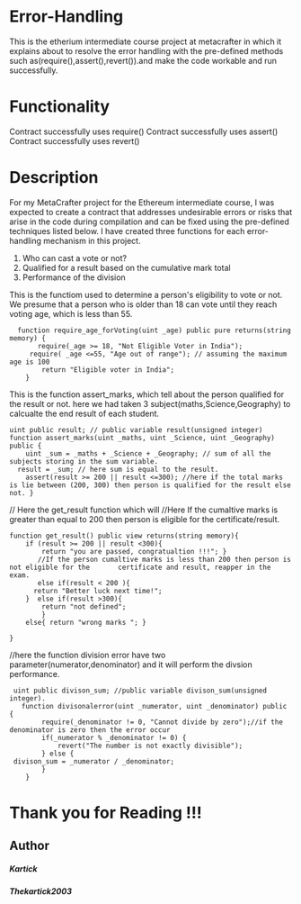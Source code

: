 # Error-Handling
This is the etherium intermediate course project at metacrafter in which it explains about to resolve the error handling with the pre-defined methods such as(require(),assert(),revert()).and make the code workable and run successfully.

# Functionality
Contract successfully uses require()
Contract successfully uses assert()
Contract successfully uses revert() 

# Description 
For my MetaCrafter project for the Ethereum intermediate course, I was expected to create a contract that addresses undesirable errors or risks that arise in the code during compilation and can be fixed using the pre-defined techniques listed below. 
I have created three functions for each error-handling mechanism in this project.
1. Who can cast a vote or not?
2. Qualified for a result based on the cumulative mark total 
3. Performance of the division

This is the functiom used to determine a person's eligibility to vote or not.
We presume that a person who is older than 18 can vote until they reach voting age, which is less than 55.
```solidity 
  function require_age_forVoting(uint _age) public pure returns(string memory) {
       require(_age >= 18, "Not Eligible Voter in India"); 
     require( _age <=55, "Age out of range"); // assuming the maximum age is 100
        return "Eligible voter in India";
    } 
```
This is the function assert_marks, which tell about the person qualified for the result or not.
here we had taken 3 subject(maths,Science,Geography) to calcualte the end result of each student.
```solidity 
uint public result; // public variable result(unsigned integer)
function assert_marks(uint _maths, uint _Science, uint _Geography) public {
    uint _sum = _maths + _Science + _Geography; // sum of all the subjects storing in the sum variable.
  result = _sum; // here sum is equal to the result.
    assert(result >= 200 || result <=300); //here if the total marks is lie between (200, 300) then person is qualified for the result else not. }
```
// Here the get_result function which will 
//Here If the cumaltive marks is greater than equal to 200 then person is eligible for the certificate/result.
```solidity 
function get_result() public view returns(string memory){
    if (result >= 200 || result <300){
        return "you are passed, congratualtion !!!"; } 
       //If the person cumaltive marks is less than 200 then person is not eligible for the       certificate and result, reapper in the exam.
       else if(result < 200 ){
      return "Better luck next time!";
    }  else if(result >300){
        return "not defined";
        }
    else{ return "wrong marks "; }
    
}
```
//here the function division error have two parameter(numerator,denominator) and it will perform the divsion performance.
```solidity   
 uint public divison_sum; //public variable divison_sum(unsigned integer).
   function divisonalerror(uint _numerator, uint _denominator) public {
        require(_denominator != 0, "Cannot divide by zero");//if the denominator is zero then the error occur
        if(_numerator % _denominator != 0) {
            revert("The number is not exactly divisible");
        } else {
 divison_sum = _numerator / _denominator;
        }
    }
```
# Thank you for Reading !!!
## Author
##### Kartick
##### Thekartick2003
